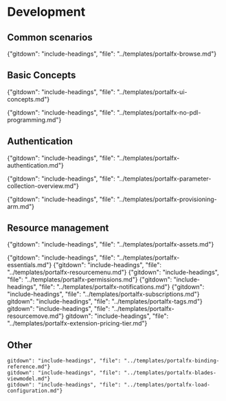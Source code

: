 
<!--When documents are deprecated,they are commented out of this index. -->
<!--When documents are in the main index, they are commented out of this index. -->

# Development

## Common scenarios

{"gitdown": "include-headings", "file": "../templates/portalfx-browse.md"}

## Basic Concepts

{"gitdown": "include-headings", "file": "../templates/portalfx-ui-concepts.md"}

{"gitdown": "include-headings", "file": "../templates/portalfx-no-pdl-programming.md"}

## Authentication

{"gitdown": "include-headings", "file": "../templates/portalfx-authentication.md"}

  <!-- top-extensions-data.md-->
  
{"gitdown": "include-headings", "file": "../templates/portalfx-parameter-collection-overview.md"}

{"gitdown": "include-headings", "file": "../templates/portalfx-provisioning-arm.md"}

## Resource management

  {"gitdown": "include-headings", "file": "../templates/portalfx-assets.md"}

  {"gitdown": "include-headings", "file": "../templates/portalfx-essentials.md"}
  {"gitdown": "include-headings", "file": "../templates/portalfx-resourcemenu.md"}
  {"gitdown": "include-headings", "file": "../templates/portalfx-permissions.md"}
  {"gitdown": "include-headings", "file": "../templates/portalfx-notifications.md"}
  {"gitdown": "include-headings", "file": "../templates/portalfx-subscriptions.md"}
    gitdown": "include-headings", "file": "../templates/portalfx-tags.md"}
    gitdown": "include-headings", "file": "../templates/portalfx-resourcemove.md"}
    gitdown": "include-headings", "file": "../templates/portalfx-extension-pricing-tier.md"}

## Other

<!--TODO: Determine which of these is stopping the GitHub include process -->

    gitdown": "include-headings", "file": "../templates/portalfx-binding-reference.md"}
    gitdown": "include-headings", "file": "../templates/portalfx-blades-viewmodel.md"}
    gitdown": "include-headings", "file": "../templates/portalfx-load-configuration.md"}


